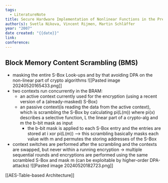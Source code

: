 ```yaml
---
tags:
  - LiteratureNote
title: Secure Hardware Implementation of Nonlinear Functions in the Presence of Glitches
author(s): Svetla Nikova, Vincent Rijmen, Martin Schläffer
year: "2007"
date created: "{{date}}"
link: 
conference:
---
```

## Block Memory Content Scrambling (BMS)
- masking the entire  S-Box Look-ups and by that avoiding DPA on the non-linear part of crypto algorithms
![[Pasted image 20240520165433.png]]
- two contexts run concurrently in the BRAM:
	- an active context currently used for the encryption (using a recent version of a (already-masked) S-Box)
	- an passive context(is reading the data from the active context), which is scrambling the S-Box by calculating pi(L(m)) where pi(x) describes a selective function, L the linear part of a crypto-alg and m the b-bit mask as input
		- the b-bit mask is applied to each S-Box entry and the entries are stored at i xor pi(L(m))
		--> this scrambling basically masks each value with m and permutes the storing addresses of the S-Box
- context switches are performed after the scrambling and the contexts are swapped, but never within a running encryption 
-> multiple sequential rounds and encryptions are performed using the same scrambled S-Box and mask m (can be exploitable by higher-order DPA-attacks)
![[Pasted image 20240520182723.png]]

[[AES-Table-based Architecture]]